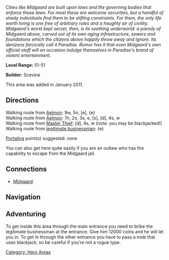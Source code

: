 *Cities like Midgaard are built upon laws and the governing bodies that
enforce those laws. For most these are welcome securities, but a handful
of shady individuals find them to be stifling constraints. For them, the
only life worth living is one free of arbitrary rules and a haughty air
of civility. Midgaard's worst kept secret, then, is its seething
underworld: a parody of Midgaard above, carved out of its own aging
infrastructure, sewers and foundations which the citizens above happily
throw away and ignore. Its denizens farcically call it Paradise. Rumor
has it that even Midgaard's own official staff will on occasion indulge
themselves in Paradise's brand of violent entertainment.*

**Level Range:** 51-51

**Builder:** Scevine

This area was added in January 2011.

## Directions

Walking route from [Aelmon](Aelmon.md "wikilink"): 9w, 5n, \[e\], {e}  
Walking route from [Aelmon](Aelmon.md "wikilink"): 7n, 2e, 3s, e, \[s\],
\[d\], 4s, w  
Walking route from [Master Thief](Guildmaster_(rogue).md "wikilink"):
\[d\], 4s, w (note: you may be blackjacked!)  
Walking route from [legitimate
businessman](Legitimate_Businessman.md "wikilink"): {e}

[Portaling](Portal.md "wikilink") point(s) suggested: *none*

You can also get here quite easily if you are an outlaw who has the
capability to escape from the Midgaard jail.

## Connections

-   [Midgaard](:Category:Midgaard.md "wikilink")

## Navigation

## Adventuring

To get inside this area through the main entrance you need to bribe the
legitimate businessman at the entrance. Give him 12000 coins and he will
let you in. To get in through the other entrance you have to pass a mob
that uses blackjack, so be careful if you're not a rogue type.

[Category: Hero Areas](Category:_Hero_Areas "wikilink")
